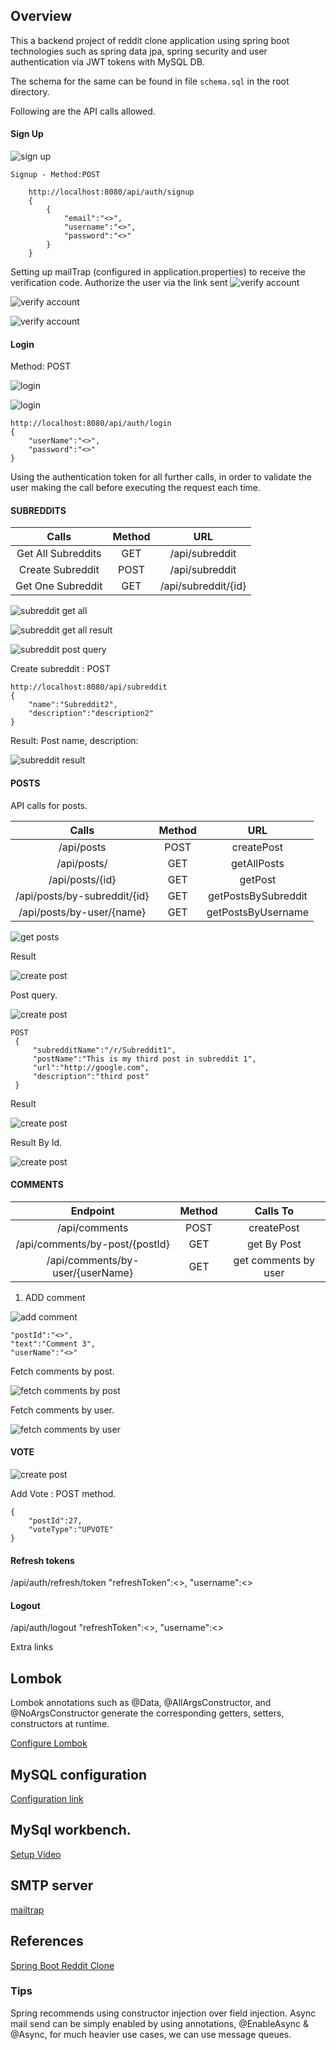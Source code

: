 ## Overview 

This a backend project of reddit clone application using spring boot technologies such as spring data jpa, spring security and user authentication via JWT tokens with MySQL DB.

The schema for the same can be found in file `schema.sql` in the root directory. 

Following are the API calls allowed. 

#### Sign Up

![sign up](src/main/resources/images/SignUp.png)

```
Signup - Method:POST
    
    http://localhost:8080/api/auth/signup
    {
        {
            "email":"<>",
            "username":"<>",
            "password":"<>"
        }
    }

```
Setting up mailTrap (configured in application.properties) to receive the verification code. Authorize the user via the link sent
![verify account](src/main/resources/images/mailtrap.png)

![verify account](src/main/resources/images/account_verify1.png)

![verify account](src/main/resources/images/account_verify_2.png)

#### Login

Method: POST

![login](src/main/resources/images/login1.png)

![login](src/main/resources/images/login2.png)
```
http://localhost:8080/api/auth/login
{
    "userName":"<>",
    "password":"<>"
}
```
Using the authentication token for all further calls, in order to validate the user making the call before executing the request each time.

#### SUBREDDITS

| Calls                | Method   | URL                 |
| :------------------: | :------: | :--------------:    |
| Get All Subreddits   | GET      | /api/subreddit      |
| Create Subreddit     | POST     | /api/subreddit      |
| Get One Subreddit    | GET      |	/api/subreddit/{id} |

![subreddit get all](src/main/resources/images/subreddit1.png)

![subreddit get all result](src/main/resources/images/subreddit2.png)

![subreddit post query](src/main/resources/images/subreddit_post1.png)

Create subreddit : POST
```
http://localhost:8080/api/subreddit
{
    "name":"Subreddit2",
    "description":"description2"
}
```
Result: Post name, description:

![subreddit result](src/main/resources/images/subreddit_post2.png)

#### POSTS

API calls for posts.

| Calls                | Method   | URL                 |
| :------------------: | :------: | :--------------:    |
| /api/posts |	 POST|	createPost |
| /api/posts/ |	GET | getAllPosts |
| /api/posts/{id} | GET | getPost |
| /api/posts/by-subreddit/{id} |GET |getPostsBySubreddit |
| /api/posts/by-user/{name} | GET |	getPostsByUsername |

![get posts](src/main/resources/images/postget.png)

Result

![create post](src/main/resources/images/postget2.png)

Post query.

![create post](src/main/resources/images/post_query.png)

```
POST
 {
     "subredditName":"/r/Subreddit1",
     "postName":"This is my third post in subreddit 1",
     "url":"http://google.com",
     "description":"third post"
 }

```

Result

![create post](src/main/resources/images/post_result.png)

Result By Id.

![create post](src/main/resources/images/post_result_id.png)

#### COMMENTS

| Endpoint                | Method   | Calls To                 |
| :------------------: | :------: | :--------------:    |
| /api/comments |	 POST|	createPost |
| /api/comments/by-post/{postId} |	GET | get By Post |
| /api/comments/by-user/{userName} | GET | get comments by user |

1. ADD comment

![add comment](src/main/resources/images/comments/comment1.png)

```
"postId":"<>",
"text":"Comment 3",
"userName":"<>"
```

Fetch comments by post.

![fetch comments by post](src/main/resources/images/comments/comments_by_post.png)

Fetch comments by user.

![fetch comments by user](src/main/resources/images/comments/comments_get_by_user.png)

#### VOTE

![create post](src/main/resources/images/votecount.png)


Add Vote : POST method.
```
{
    "postId":27,
    "voteType":"UPVOTE"
}
```

#### Refresh tokens

/api/auth/refresh/token
"refreshToken":<>,
"username":<>

#### Logout

/api/auth/logout
"refreshToken":<>,
"username":<>

Extra links

## Lombok
Lombok annotations such as @Data, @AllArgsConstructor, and @NoArgsConstructor generate the corresponding getters, setters, 
constructors at runtime.

[Configure Lombok](https://www.baeldung.com/lombok-ide)

## MySQL configuration
[Configuration link](https://dev.to/gsudarshan/how-to-install-mysql-and-workbench-on-ubuntu-20-04-localhost-5828)

## MySql workbench.
[Setup Video](https://www.youtube.com/watch?v=7_YrwTOPl9w)   
    
## SMTP server 
[mailtrap](https://mailtrap.io) 


## References
[Spring Boot Reddit Clone](https://programmingtechie.com/2020/05/14/building-a-reddit-clone-with-spring-boot-and-angular/)

### Tips
Spring recommends using constructor injection over field injection.
Async mail send can be simply enabled by using annotations, @EnableAsync & @Async, for much heavier use cases, we can 
use message queues.  

